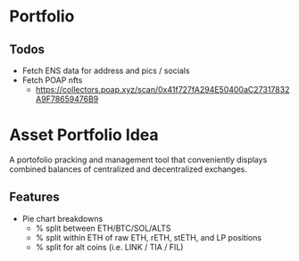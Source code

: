 # Portfolio

## Todos

- Fetch ENS data for address and pics / socials
- Fetch POAP nfts
  - https://collectors.poap.xyz/scan/0x41f727fA294E50400aC27317832A9F78659476B9

# Asset Portfolio Idea

A portofolio pracking and management tool that conveniently displays combined balances of centralized and decentralized exchanges.

## Features

- Pie chart breakdowns
  - % split between ETH/BTC/SOL/ALTS
  - % split within ETH of raw ETH, rETH, stETH, and LP positions
  - % split for alt coins (i.e. LINK / TIA / FIL)
